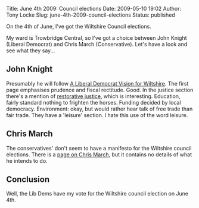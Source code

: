 Title: June 4th 2009: Council elections
Date: 2009-05-10 19:02
Author: Tony Locke
Slug: june-4th-2009-council-elections
Status: published

On the 4th of June, I've got the Wiltshire Council elections.  
  
My ward is Trowbridge Central, so I've got a choice between John Knight (Liberal Democrat) and Chris March (Conservative). Let's have a look and see what they say...  

John Knight
-----------

Presumably he will follow [A Liberal Democrat Vision for Wiltshire](http://jonhubbard.mycouncillor.org.uk/files/2009/05/winning-wiltshire-manifesto.pdf). The first page emphasises prudence and fiscal rectitude. Good. In the justice section there's a mention of [restorative justice](http://en.wikipedia.org/wiki/Restorative_justice), which is interesting. Education, fairly standard nothing to frighten the horses. Funding decided by local democracy. Environment: okay, but would rather hear talk of free trade than fair trade. They have a 'leisure' section. I hate this use of the word leisure.  

Chris March
-----------

The conservatives' don't seem to have a manifesto for the Wiltshire council elections. There is a [page on Chris March](http://www.wiltshireconservatives.com/index.php?sectionid=100&pagenumber=128), but it contains no details of what he intends to do.  

Conclusion
----------

Well, the Lib Dems have my vote for the Wiltshire council election on June 4th.
